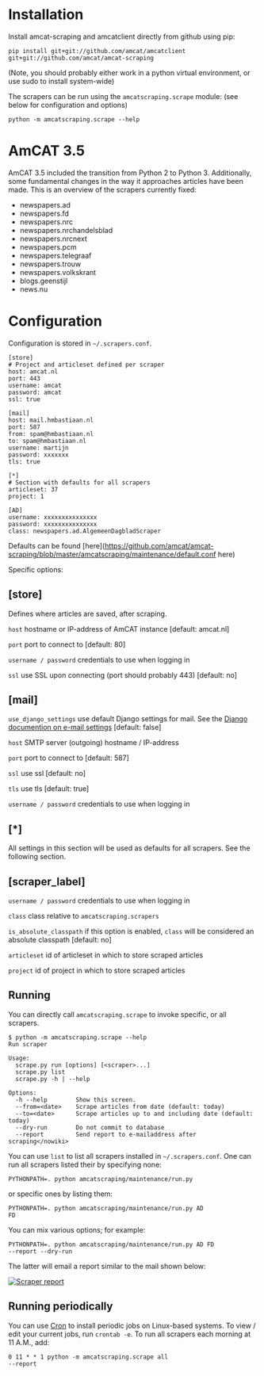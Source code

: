 Installation
======

Install amcat-scraping and amcatclient directly from github using pip:

```{sh}
pip install git+git://github.com/amcat/amcatclient git+git://github.com/amcat/amcat-scraping
```

(Note, you should probably either work in a python virtual environment, or use sudo to install system-wide)

The scrapers can be run using the `amcatscraping.scrape` module: (see below for configuration and options)

```{sh}
python -m amcatscraping.scrape --help
```

AmCAT 3.5
===
AmCAT 3.5 included the transition from Python 2 to Python 3. Additionally, some fundamental changes in the way it approaches articles have been made. This is an overview of the scrapers currently fixed:

* newspapers.ad
* newspapers.fd
* newspapers.nrc
* newspapers.nrchandelsblad
* newspapers.nrcnext
* newspapers.pcm
* newspapers.telegraaf
* newspapers.trouw
* newspapers.volkskrant
* blogs.geenstijl
* news.nu

Configuration
====

Configuration is stored in <code>~/.scrapers.conf</code>.

```{conf}
[store]
# Project and articleset defined per scraper
host: amcat.nl
port: 443
username: amcat
password: amcat
ssl: true

[mail]
host: mail.hmbastiaan.nl
port: 587
from: spam@hmbastiaan.nl
to: spam@hmbastiaan.nl
username: martijn
password: xxxxxxx
tls: true

[*]
# Section with defaults for all scrapers
articleset: 37
project: 1

[AD]
username: xxxxxxxxxxxxxxx
password: xxxxxxxxxxxxxxx
class: newspapers.ad.AlgemeenDagbladScraper
```

Defaults can be found [here](https://github.com/amcat/amcat-scraping/blob/master/amcatscraping/maintenance/default.conf here)

Specific options:

[store]
------

Defines where articles are saved, after scraping.

<code>host</code> hostname or IP-address of AmCAT instance [default: amcat.nl]

<code>port</code> port to connect to [default: 80]

<code>username / password</code> credentials to use when logging in

<code>ssl</code> use SSL upon connecting (port should probably 443) [default: no]

[mail]
----

<code>use_django_settings</code> use default Django settings for mail. See the [Django documention on e-mail settings](https://docs.djangoproject.com/en/1.7/ref/settings/#default-from-email) [default: false]

<code>host</code> SMTP server (outgoing) hostname / IP-address

<code>port</code> port to connect to [default: 587]

<code>ssl</code> use ssl [default: no]

<code>tls</code> use tls [default: true]

<code>username / password</code> credentials to use when logging in

[*]
----
All settings in this section will be used as defaults for all scrapers. See the following section.

[scraper_label]
----

<code>username / password</code> credentials to use when logging in

<code>class</code> class relative to <code>amcatscraping.scrapers</code>

<code>is_absolute_classpath</code> if this option is enabled, <code>class</code> will be considered an absolute classpath [default: no]

<code>articleset</code> id of articleset in which to store scraped articles

<code>project</code> id of project in which to store scraped articles

Running
----

You can directly call <code>amcatscraping.scrape</code> to invoke specific, or all scrapers. 


```{sh}
$ python -m amcatscraping.scrape --help
Run scraper

Usage:
  scrape.py run [options] [<scraper>...]
  scrape.py list
  scrape.py -h | --help

Options:
  -h --help        Show this screen.
  --from=<date>    Scrape articles from date (default: today)
  --to=<date>      Scrape articles up to and including date (default: today)
  --dry-run        Do not commit to database
  --report         Send report to e-mailaddress after scraping</nowiki>
```


You can use <code>list</code> to list all scrapers installed in <code>~/.scrapers.conf</code>. One can run all scrapers listed their by specifying none:

<code>PYTHONPATH=. python amcatscraping/maintenance/run.py</code>

or specific ones by listing them:

<code>PYTHONPATH=. python amcatscraping/maintenance/run.py AD FD</code>

You can mix various options; for example:

<code>PYTHONPATH=. python amcatscraping/maintenance/run.py AD FD --report --dry-run</code>

The latter will email a report similar to the mail shown below:

[![Scraper report](http://wiki.amcat.nl/images/thumb/4/4d/Scraper_report.png/173px-Scraper_report.png)](http://wiki.amcat.nl/images/4/4d/Scraper_report.png)

Running periodically
----
You can use [Cron](https://en.wikipedia.org/wiki/Cron) to install periodic jobs on Linux-based systems. To view / edit your current jobs, run <code>crontab -e</code>. To run all scrapers each morning at 11 A.M., add:

<code>0 11 * * 1  python -m amcatscraping.scrape all --report</code>
